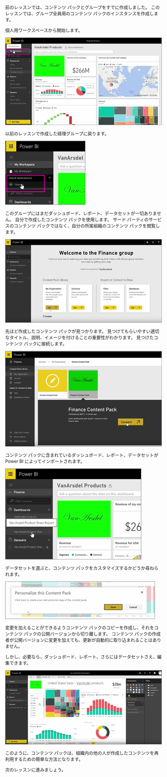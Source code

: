前のレッスンでは、コンテンツ パックとグループをすでに作成しました。 このレッスンでは、グループ全員用のコンテンツ パックのインスタンスを作成します。

個人用ワークスペースから開始します。

![Power BI での共有と共同作業](./media/6-3-use-content-packs/pbi_learn06_03myworkspace.png)

以前のレッスンで作成した経理グループに戻ります。

![Power BI での共有と共同作業](./media/6-3-use-content-packs/pbi_learn06_03switch2group.png)

このグループにはまだダッシュボード、レポート、データセットが一切ありません。 自分で作成したコンテンツ パックを使用します。 サード パーティのサービスのコンテンツ パックではなく、自分の所属組織のコンテンツ パックを閲覧します。

![Power BI での共有と共同作業](./media/6-3-use-content-packs/pbi_learn06_03myorgcontpk.png)

先ほど作成したコンテンツ パックが見つかります。 見つけてもらいやすい適切なタイトル、説明、イメージを付けることの重要性がわかります。 見つけたコンテンツ パックに接続します。

![Power BI での共有と共同作業](./media/6-3-use-content-packs/pbi_learn06_03contgallry.png)

コンテンツ パックに含まれているダッシュボード、レポート、データセットが Power BI によってインポートされます。

![Power BI での共有と共同作業](./media/6-3-use-content-packs/pbi_learn06_03added2group.png)

データセットを選ぶと、コンテンツ パックをカスタマイズするかどうか尋ねられます。

![Power BI での共有と共同作業](./media/6-3-use-content-packs/pbi_learn06_03personalize.png)

変更を加えることができるようコンテンツ パックのコピーを作成し、それをコンテンツ パックの公開バージョンから切り離します。 コンテンツ パックの作成者が公開バージョンに変更を加えても、更新が自動的に取り込まれることはありません。

しかし、必要なら、ダッシュボード、レポート、さらにはデータセットさえ、編集できます。

![Power BI での共有と共同作業](./media/6-3-use-content-packs/pbi_learn06_03editreport.png)

このように、コンテンツ パックは、組織内の他の人が作成したコンテンツを再利用するための簡単な方法となります。

次のレッスンに進みましょう。

